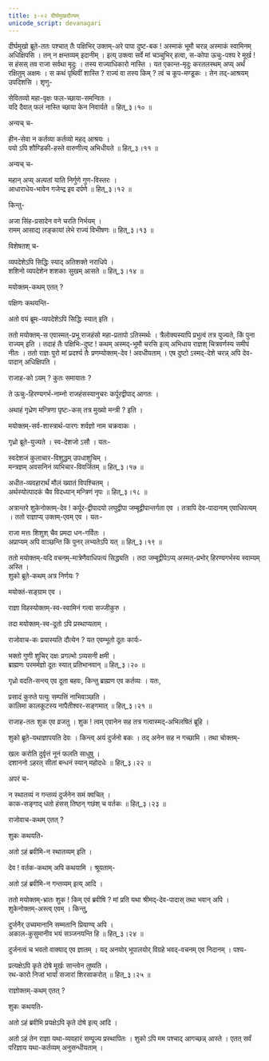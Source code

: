 ```yaml
---
title: ३-०२ दीर्घमुखदौत्यम्
unicode_script: devanagari
---
```


दीर्घमुखो ब्रूते-ततः पश्चात् तैः पक्षिभिर् उक्तम्-अरे पापा दुष्ट-बक ! अस्माकं भूमौ चरन्न् अस्माकं स्वामिनम् अधिक्षिपसि । तन् न क्षन्तव्यम् इदानीम् । इत्य् उक्त्वा सर्वे मां चञ्चुभिर् हत्वा, स-कोपा ऊचुः-पश्य रे मूर्ख ! स हंसस् तव राजा सर्वथा मृदुः । तस्य राज्याधिकारो नास्ति । यत एकान्त-मृदुः करतलस्थम् अप्य् अर्थं रक्षितुम् अक्षमः । स कथं पृथिवीं शास्ति ? राज्यं वा तस्य किम् ? त्वं च कूप-मण्डूकः । तेन तद्-आश्रयम् उपदिशसि । शृणु-  

सेवितव्यो महा-वृक्षः फल-च्छाया-समन्वितः ।  
यदि दैवात् फलं नास्ति च्छाया केन निवार्यते ॥ हित्_३।१० ॥  

अन्यच् च-  

हीन-सेवा न कर्तव्या कर्तव्यो महद् आश्रयः ।  
पयो ऽपि शौण्डिकी-हस्ते वारुणीत्य् अभिधीयते ॥ हित्_३।११ ॥  

अन्यच् च-  

महान् अप्य् अल्पतां याति निर्गुणे गुण-विस्तरः ।  
आधाराधेय-भावेन गजेन्द्र इव दर्पणे ॥ हित्_३।१२ ॥  

किन्तु-  

अजा सिंह-प्रसादेन वने चरति निर्भयम् ।  
रामम् आसाद्य लङ्कायां लेभे राज्यं विभीषणः ॥ हित्_३।१३ ॥  

विशेषतश् च-  

व्यपदेशेऽपि सिद्धिः स्याद् अतिशक्ते नराधिपे ।  
शशिनो व्यपदेशेन शशकाः सुखम् आसते ॥ हित्_३।१४ ॥  

मयोक्तम्-कथम् एतत् ?  

पक्षिणः कथयन्ति-  

<div class="js_include" url="../../upakathAH/03-03_gajashashakayoH_kathA/"  newLevelForH1="3" includeTitle="true"> </div>

अतो वयं ब्रूमः-व्यपदेशेऽपि सिद्धिः स्यात् इति ।  

ततो मयोक्तम्-स एवास्मत्-प्रभू राजहंसो महा-प्रतापो ऽतिस्मर्थः । त्रैलोक्यस्यापि प्रभुत्वं तत्र युज्यते, किं पुना राज्यम् इति । तदाहं तैः पक्षिभिः-दुष्ट ! कथम् अस्मद्-भूमौ चरसि इत्य् अभिधाय राज्ञश् चित्रवर्णस्य समीपं नीतः । ततो राज्ञः पुरो मां प्रदर्श्य तैः प्रणम्योक्तम्-देव ! अवधीयताम् । एष दुष्टो ऽस्मद्-देशे चरन्न् अपि देव-पादान् अधिक्षिपति ।  

राजाह-को ऽयम् ? कुतः समायातः ?  

ते ऊचुः-हिरण्यगर्भ-नाम्नो राजहंसस्यानुचरः कर्पूरद्वीपाद् आगतः ।  

अथाहं गृध्रेण मन्त्रिणा पृष्टः-कस् तत्र मुख्यो मन्त्री ? इति ।  

मयोक्तम्-सर्व-शास्त्रार्थ-पारगः शर्वज्ञो नाम चक्रवाकः ।  

गृध्रो ब्रूते-युज्यते । स्व-देशजो ऽसौ । यतः-  

स्वदेशजं कुलाचार-विशुद्धम् उपधाशुचिम् ।  
मन्त्रज्ञम् अवसनिनं व्यभिचार-विवर्जितम् ॥ हित्_३।१७ ॥  

अधीत-व्यवहारार्थं मौलं ख्यातं विपश्चितम् ।  
अर्थस्योत्पादकं चैव विदध्यान् मन्त्रिणं नृपः ॥ हित्_३।१८ ॥  

अत्रान्तरे शुकेनोक्तम्-देव ! कर्पूर-द्वीपादयो लघुद्वीपा जम्बूद्वीपान्तर्गता एव । तत्रापि देव-पादानाम् एवाधिपत्यम् । ततो राज्ञाप्य् उक्तम्-एवम् एव । यतः-  

राजा मत्तः शिशुश् चैव प्रमदा धन-गर्वितः ।  
अप्राप्यम् अपि वाञ्छन्ति किं पुनर् लभ्यतेऽपि यत् ॥ हित्_३।१९ ॥  

ततो मयोक्तम्-यदि वचनम्-मात्रेणैवाधिपत्यं सिद्ध्यति । तदा जम्बूद्वीपेऽप्य् अस्मत्-प्रभोर् हिरण्यगर्भस्य स्वाम्यम् अस्ति ।  
शुको ब्रूते-कथम् अत्र निर्णयः ?  

मयोक्तं-सङ्ग्राम एव ।  

राज्ञा विहस्योक्तम्-स्व-स्वामिनं गत्वा सज्जीकुरु ।  

तदा मयोक्तम्-स्व-दूतो ऽपि प्रस्थाप्यताम् ।  

राजोवाच-कः प्रयास्यति दौत्येन ? यत एवम्भूतो दूतः कार्यः-  

भक्तो गुणी शुचिर् दक्षः प्रगल्भो ऽव्यसनी क्षमी ।  
ब्राह्मणः परमर्मज्ञो दूतः स्यात् प्रतिभानवान् ॥ हित्_३।२० ॥  

गृध्रो वदति-सन्त्य् एव दूता बहवः, किन्तु ब्राह्मण एव कर्तव्यः । यतः,  

प्रसादं कुरुते पत्युः सम्पत्तिं नाभिवाञ्छति ।  
कालिमा कालकूटस्य नापैतीश्वर-सङ्गमात् ॥ हित्_३।२१ ॥  

राजाह-ततः शुक एव व्रजतु । शुक ! त्वम् एवानेन सह तत्र गत्वास्मद्-अभिलषितं ब्रूहि ।  

शुको ब्रूते-यथाज्ञापयति देवः । किन्त्व् अयं दुर्जनो बकः । तद् अनेन सह न गच्छामि । तथा चोक्तम्-  

खलः करोति दुर्वृत्तं नूनं फलति साधुषु ।  
दशाननो ऽहरत् सीतां बन्धनं स्यान् महोदधेः ॥ हित्_३।२२ ॥  

अपरं च-  

न स्थातव्यं न गन्तव्यं दुर्जनेन समं क्वचित् ।  
काक-सङ्गाद् धतो हंसस् तिष्ठन् गछंश् च वर्तकः ॥ हित्_३।२३ ॥  

राजोवाच-कथम् एतत् ?  

शुकः कथयति-  


<div class="js_include" url="../../upakathAH/03-04_kAkahamsayoH_kathA/"  newLevelForH1="3" includeTitle="true"> </div>

अतो ऽहं ब्रवीमि-न स्थातव्यम् इति ।  

देव ! वर्तक-कथाम् अपि कथयामि । श्रूयताम्-  

<div class="js_include" url="../../upakathAH/03-04a_kAkavartakayoH_kathA/"  newLevelForH1="3" includeTitle="true"> </div>  

अतो ऽहं ब्रवीमि-न गन्तव्यम् इत्य् आदि ।  


ततो मयोक्तम्-भ्रातः शुक ! किम् एवं ब्रवीषि ? मां प्रति यथा श्रीमद्-देव-पादास् तथा भवान् अपि । शुकेनोक्तम्-अस्त्व् एवम् । किन्तु,  

दुर्जनैर् उच्यमानानि सम्मतानि प्रियाण्य् अपि ।  
अकाल-कुसुमानीव भयं सञ्जनयन्ति हि ॥ हित्_३।२४ ॥  

दुर्जनत्वं च भवतो वाक्याद् एव ज्ञातम् । यद् अनयोर् भूपालयोर् विग्रहे भवद्-वचनम् एव निदानम् । पश्य-  

प्रत्यक्षेऽपि कृते दोषे मूर्खः सान्त्वेन तुष्यति ।  
रथ-कारो निजां भार्यां सजारां शिरसाकरोत् ॥ हित्_३।२५ ॥  

राज्ञोक्तम्-कथम् एतत् ?  

शुकः कथयति-  


<div class="js_include" url="../../upakathAH/03-05_mandamatirathakArasya_kathA/"  newLevelForH1="3" includeTitle="true"> </div>

अतो ऽहं ब्रवीमि प्रयक्षेऽपि कृते दोषे इत्य् आदि ।  

अतो ऽहं तेन राज्ञा यथा-व्यवहारं सम्पूज्य प्रस्थापितः । शुको ऽपि मम पश्चाद् आगच्छन्न् आस्ते । एतत् सर्वं परिज्ञाय यथा-कर्तव्यम् अनुसन्धीयताम् ।  
